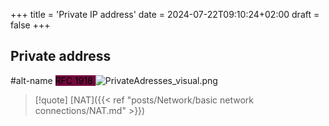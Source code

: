 +++
title = 'Private IP address'
date = 2024-07-22T09:10:24+02:00
draft = false
+++

## Private address
#alt-name 
<mark style="background: #72083D;">RFC 1918 </mark>
![PrivateAdresses_visual.png](/Notes/PrivateAdresses_visual.png)


>[!quote] [NAT]({{< ref "posts/Network/basic network connections/NAT.md" >}})